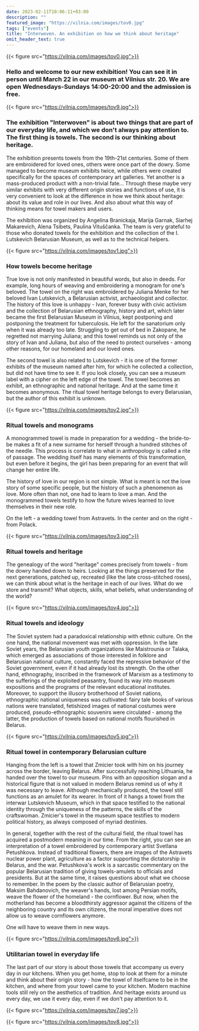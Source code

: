 ```yaml
---
date: 2023-02-11T10:06:11+03:00
description: ""
featured_image: "https://vilnia.com/images/tov0.jpg"
tags: ["events"]
title: "Interwoven. An exhibition on how we think about heritage"
omit_header_text: true
---
```

{{< figure src="https://vilnia.com/images/tov0.jpg">}}

### Hello and welcome to our new exhibition! You can see it in person until March 22 in our museum at Vilnius str. 20. We are open Wednesdays-Sundays 14:00-20:00 and the admission is free. 

{{< figure src="https://vilnia.com/images/tov9.jpg">}}

### The exhibition "Interwoven" is about two things that are part of our everyday life, and which we don't always pay attention to. The first thing is towels. The second is our thinking about heritage.

The exhibition presents towels from the 19th-21st centuries. Some of them are embroidered for loved ones, others were once part of the dowry. Some managed to become museum exhibits twice, while others were created specifically for the spaces of contemporary art galleries. Yet another is a mass-produced product with a non-trivial fate... Through these maybe very similar exhibits with very different origin stories and functions of use, it is very convenient to look at the difference in how we think about heritage: about its value and role in our lives. And also about what this way of thinking means for towel makers and users.

The exhibition was organized by Angelina Branickaja, Marija Garnak, Siarhej Makarevich, Alena Tsibets, Paulina Vituščanka. The team is very grateful to those who donated towels for the exhibition and the collection of the I. Lutskevich Belarusian Museum, as well as to the technical helpers.

{{< figure src="https://vilnia.com/images/tov1.jpg">}}

### How towels become heritage

True love is not only manifested in beautiful words, but also in deeds. For example, long hours of weaving and embroidering a monogram for one's beloved. The towel on the right was embroidered by Juliana Menke for her beloved Ivan Lutskevich, a Belarusian activist, archaeologist and collector. The history of this love is unhappy - Ivan, forever busy with civic activism and the collection of Belarusian ethnography, history and art, which later became the first Belarusian Museum in Vilnius, kept postponing and postponing the treatment for tuberculosis. He left for the sanatorium only when it was already too late. Struggling to get out of bed in Zakopane, he regretted not marrying Juliana; and this towel reminds us not only of the story of Ivan and Juliana, but also of the need to protect ourselves - among other reasons, for our homeland and our loved ones.

The second towel is also related to Lutskevich - it is one of the former exhibits of the museum named after him, for which he collected a collection, but did not have time to see it. If you look closely, you can see a museum label with a cipher on the left edge of the towel. The towel becomes an exhibit, an ethnographic and national heritage. And at the same time it becomes anonymous. The ritual towel heritage belongs to every Belarusian, but the author of this exhibit is unknown.

{{< figure src="https://vilnia.com/images/tov2.jpg">}}

### Ritual towels and monograms

A monogrammed towel is made in preparation for a wedding - the bride-to-be makes a fit of a new surname for herself through a hundred stitches of the needle. This process is correlate to what in anthropology is called a rite of passage. The wedding itself has many elements of this transformation, but even before it begins, the girl has been preparing for an event that will change her entire life.

The history of love in our region is not simple. What is meant is not the love story of some specific people, but the history of such a phenomenon as love. More often than not, one had to learn to love a man. And the monogrammed towels testify to how the future wives learned to love themselves in their new role.

On the left - a wedding towel from Astravets. In the center and on the right - from Polack.

{{< figure src="https://vilnia.com/images/tov3.jpg">}}

### Ritual towels and heritage

The genealogy of the word "heritage" comes precisely from towels - from the dowry handed down to heirs. Looking at the things preserved for the next generations, patched up, recreated (like the late cross-stitched roses), we can think about what is the heritage in each of our lives. What do we store and transmit? What objects, skills, what beliefs, what understanding of the world?

{{< figure src="https://vilnia.com/images/tov4.jpg">}}

### Ritual towels and ideology

The Soviet system had a paradoxical relationship with ethnic culture. On the one hand, the national movement was met with oppression. In the late Soviet years, the Belarusian youth organizations like Maistrounia or Talaka, which emerged as associations of those interested in folklore and Belarusian national culture, constantly faced the repressive behavior of the Soviet government, even if it had already lost its strength. On the other hand, ethnography, inscribed in the framework of Marxism as a testimony to the sufferings of the exploited peasantry, found its way into museum expositions and the programs of the relevant educational institutes. Moreover, to support the illusory brotherhood of Soviet nations, ethnographic national uniqueness was cultivated: fairy tale books of various nations were translated, fetishized images of national costumes were produced, pseudo-ethnographic souvenirs were circulated - among the latter, the production of towels based on national motifs flourished in Belarus.

{{< figure src="https://vilnia.com/images/tov5.jpg">}}

### Ritual towel in contemporary Belarusian culture

Hanging from the left is a towel that Zmicier took with him on his journey across the border, leaving Belarus. After successfully reaching Lithuania, he handed over the towel to our museum. Pins with an opposition slogan and a historical figure that is not valued in modern Belarus remind us of why it was necessary to leave. Although mechanically produced, the towel still functions as an amulet for its wearer. In front of it hangs a towel from the interwar Lutskevich Museum, which in that space testified to the national identity through the uniqueness of the patterns, the skills of the craftswoman. Zmicier's towel in the museum space testifies to modern political history, as always composed of myriad destinies.

In general, together with the rest of the cultural field, the ritual towel has acquired a postmodern meaning in our time. From the right, you can see an interpretation of a towel embroidered by contemporary artist Svetlana Petushkova. Instead of traditional flowers, there are images of the Astravets nuclear power plant, agriculture as a factor supporting the dictatorship in Belarus, and the war. Petushkova's work is a sarcastic commentary on the popular Belarusian tradition of giving towels-amulets to officials and presidents. But at the same time, it raises questions about what we choose to remember. In the poem by the classic author of Belarusian poetry, Maksim Bahdanovich, the weaver's hands, lost among Persian motifs, weave the flower of the homeland - the cornflower. But now, when the motherland has become a bloodthirsty aggressor against the citizens of the neighboring country and its own citizens, the moral imperative does not allow us to weave cornflowers anymore.

One will have to weave them in new ways.

{{< figure src="https://vilnia.com/images/tov6.jpg">}}

### Utilitarian towel in everyday life

The last part of our story is about those towels that accompany us every day in our kitchens. When you get home, stop to look at them for a minute and think about their origin story - how the towel of itselfcame to be in the kitchen, and where from your towel came to your kitchen. Modern machine tools still rely on the aesthetics of tradition. And heritage exists around us every day, we use it every day, even if we don't pay attention to it.

{{< figure src="https://vilnia.com/images/tov7.jpg">}}

{{< figure src="https://vilnia.com/images/tov8.jpg">}}